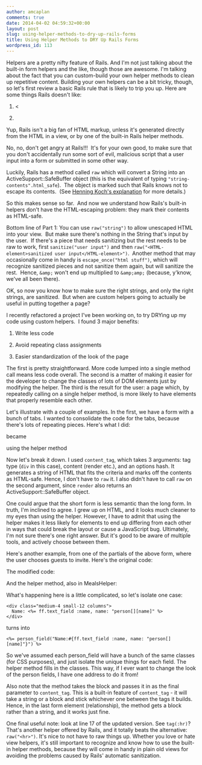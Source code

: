 ```yaml
---
author: amcaplan
comments: true
date: 2014-04-02 04:59:32+00:00
layout: post
slug: using-helper-methods-to-dry-up-rails-forms
title: Using Helper Methods to DRY Up Rails Forms
wordpress_id: 113
---
```


Helpers are a pretty nifty feature of Rails. And I'm not just talking about the built-in form helpers and the like, though those are awesome. I'm talking about the fact that you can custom-build your own helper methods to clean up repetitive content. Building your own helpers can be a bit tricky, though, so let's first review a basic Rails rule that is likely to trip you up. Here are some things Rails doesn't like:



	
  1. <

	
  2. >


Yup, Rails isn't a big fan of HTML markup, unless it's generated directly from the HTML in a view, or by one of the built-in Rails helper methods.

No, no, don't get angry at Rails!!!  It's for your own good, to make sure that you don't accidentally run some sort of evil, malicious script that a user input into a form or submitted in some other way.

Luckily, Rails has a method called `raw` which will convert a String into an ActiveSupport::SafeBuffer object (this is the equivalent of typing `"string-contents".html_safe`).  The object is marked such that Rails knows not to escape its contents.  (See [Henning Koch's explanation](http://makandracards.com/makandra/2579-everything-you-know-about-html_safe-is-wrong) for more details.)

So this makes sense so far.  And now we understand how Rails's built-in helpers don't have the HTML-escaping problem: they mark their contents as HTML-safe.

Bottom line of Part 1: You can use `raw("string")` to allow unescaped HTML into your view.  But make sure there's nothing in the String that's input by the user.  If there's a piece that needs sanitizing but the rest needs to be raw to work, first `sanitize("user input")` and then `raw("<HTML-element>sanitized user input</HTML-element>")`.  Another method that may occasionally come in handy is `escape_once("html stuff")`, which will recognize sanitized pieces and not sanitize them again, but will sanitize the rest.  Hence, `&amp;` won't end up multiplied to `&amp;amp;` (because, y'know, we've all been there).

OK, so now you know how to make sure the right strings, and only the right strings, are sanitized.  But when are custom helpers going to actually be useful in putting together a page?

I recently refactored a project I've been working on, to try DRYing up my code using custom helpers.  I found 3 major benefits:



	
  1. Write less code

	
  2. Avoid repeating class assignments

	
  3. Easier standardization of the look of the page


The first is pretty straightforward. More code lumped into a single method call means less code overall. The second is a matter of making it easier for the developer to change the classes of lots of DOM elements just by modifying the helper. The third is the result for the user: a page which, by repeatedly calling on a single helper method, is more likely to have elements that properly resemble each other.

Let's illustrate with a couple of examples. In the first, we have a form with a bunch of tabs. I wanted to consolidate the code for the tabs, because there's lots of repeating pieces. Here's what I did:

<script src="https://gist.github.com/amcaplan/6abca8b624e062938ead.js"></script>

became

<script src="https://gist.github.com/amcaplan/fe6e47b5d774d4833da2.js"></script>

using the helper method

<script src="https://gist.github.com/amcaplan/4c382886cc1e67904291.js"></script>

Now let's break it down. I used `content_tag`, which takes 3 arguments: tag type (`div` in this case), content (render etc.), and an options hash. It generates a string of HTML that fits the criteria and marks off the contents as HTML-safe. Hence, I don't have to `raw` it. I also didn't have to call `raw` on the second argument, since `render` also returns an ActiveSupport::SafeBuffer object.

One could argue that the short form is less semantic than the long form. In truth, I'm inclined to agree. I grew up on HTML, and it looks much cleaner to my eyes than using the helper. However, I have to admit that using the helper makes it less likely for elements to end up differing from each other in ways that could break the layout or cause a JavaScript bug. Ultimately, I'm not sure there's one right answer. But it's good to be aware of multiple tools, and actively choose between them.

Here's another example, from one of the partials of the above form, where the user chooses guests to invite. Here's the original code:

<script src="https://gist.github.com/amcaplan/698d2c5258d0b3980be9.js"></script>

The modified code:

<script src="https://gist.github.com/amcaplan/d34f0b701ffa566c15dc.js"></script>

And the helper method, also in MealsHelper:

<script src="https://gist.github.com/amcaplan/e92498fb5f59b584f9fe.js"></script>

What's happening here is a little complicated, so let's isolate one case:

    
    <div class="medium-4 small-12 columns">
      Name: <%= ff.text_field :name, name: "person[][name]" %>
    </div>



turns into


    
    <%= person_field("Name:#{ff.text_field :name, name: "person[][name]"}") %>



So we've assumed each person_field will have a bunch of the same classes (for CSS purposes), and just isolate the unique things for each field.  The helper method fills in the classes.  This way, if I ever want to change the look of the person fields, I have one address to do it from!

Also note that the method takes the block and passes it in as the final parameter to `content_tag`.  This is a built-in feature of `content_tag` - it will take a string or a block and stick whichever one between the tags it builds.  Hence, in the last form element (relationship), the method gets a block rather than a string, and it works just fine.

One final useful note: look at line 17 of the updated version.  See `tag(:hr)`?  That's another helper offered by Rails, and it totally beats the alternative: `raw("<hr>")`.  It's nice to not have to raw things up.  Whether you love or hate view helpers, it's still important to recognize and know how to use the built-in helper methods, because they will come in handy in plain old views for avoiding the problems caused by Rails' automatic sanitization.
